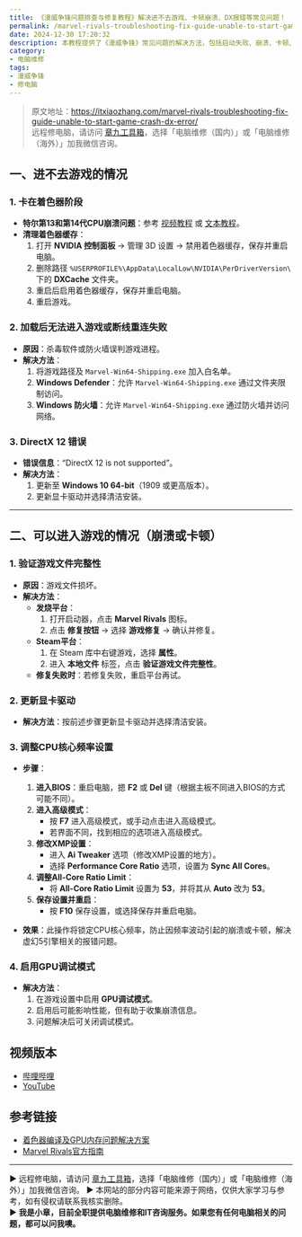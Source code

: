 ```yaml
---
title: 《漫威争锋问题排查与修复教程》解决进不去游戏、卡顿崩溃、DX报错等常见问题！
permalink: /marvel-rivals-troubleshooting-fix-guide-unable-to-start-game-crash-dx-error/
date: 2024-12-30 17:20:32
description: 本教程提供了《漫威争锋》常见问题的解决方法，包括启动失败、崩溃、卡顿、DX报错等。内容涉及清理着色器缓存、修复游戏文件、更新显卡驱动以及调整防火墙和杀毒软件设置，帮助提升游戏稳定性与流畅度。
category:
- 电脑维修
tags:
- 漫威争锋
- 修电脑
---
```


> 原文地址：<https://itxiaozhang.com/marvel-rivals-troubleshooting-fix-guide-unable-to-start-game-crash-dx-error/>  
> 远程修电脑，请访问 [章九工具箱](https://zhang9.com/)，选择「电脑维修（国内）」或「电脑维修（海外）」加我微信咨询。 

## 一、进不去游戏的情况

### 1. **卡在着色器阶段**

- **特尔第13和第14代CPU崩溃问题**：参考 [视频教程](https://www.bilibili.com/video/BV12pq8YFE9Q) 或 [文本教程](https://itxiaozhang.com/marvel-rivals-shader-compilation-gpu-memory-issue/)。
- **清理着色器缓存**：
  1. 打开 **NVIDIA 控制面板** → 管理 3D 设置 → 禁用着色器缓存，保存并重启电脑。
  2. 删除路径 `%USERPROFILE%\AppData\LocalLow\NVIDIA\PerDriverVersion\` 下的 **DXCache** 文件夹。
  3. 重启后启用着色器缓存，保存并重启电脑。
  4. 重启游戏。

### 2. **加载后无法进入游戏或断线重连失败**

- **原因**：杀毒软件或防火墙误判游戏进程。
- **解决方法**：
  1. 将游戏路径及 `Marvel-Win64-Shipping.exe` 加入白名单。
  2. **Windows Defender**：允许 `Marvel-Win64-Shipping.exe` 通过文件夹限制访问。
  3. **Windows 防火墙**：允许 `Marvel-Win64-Shipping.exe` 通过防火墙并访问网络。

### 3. **DirectX 12 错误**

- **错误信息**：“DirectX 12 is not supported”。
- **解决方法**：
  1. 更新至 **Windows 10 64-bit**（1909 或更高版本）。
  2. 更新显卡驱动并选择清洁安装。

---

## 二、可以进入游戏的情况（崩溃或卡顿）

### 1. **验证游戏文件完整性**

- **原因**：游戏文件损坏。
- **解决方法**：
  - **发烧平台**：
    1. 打开启动器，点击 **Marvel Rivals** 图标。
    2. 点击 **修复按钮** → 选择 **游戏修复** → 确认并修复。
  - **Steam平台**：
    1. 在 Steam 库中右键游戏，选择 **属性**。
    2. 进入 **本地文件** 标签，点击 **验证游戏文件完整性**。
  - **修复失败时**：若修复失败，重启平台再试。

### 2. **更新显卡驱动**

- **解决方法**：按前述步骤更新显卡驱动并选择清洁安装。

### 3. **调整CPU核心频率设置**

- **步骤**：
  1. **进入BIOS**：重启电脑，摁 **F2** 或 **Del** 键（根据主板不同进入BIOS的方式可能不同）。
  2. **进入高级模式**：
     - 按 **F7** 进入高级模式，或手动点击进入高级模式。
     - 若界面不同，找到相应的选项进入高级模式。
  3. **修改XMP设置**：
     - 进入 **Ai Tweaker** 选项（修改XMP设置的地方）。
     - 选择 **Performance Core Ratio** 选项，设置为 **Sync All Cores**。
  4. **调整All-Core Ratio Limit**：
     - 将 **All-Core Ratio Limit** 设置为 **53**，并将其从 **Auto** 改为 **53**。
  5. **保存设置并重启**：
     - 按 **F10** 保存设置，或选择保存并重启电脑。

- **效果**：此操作将锁定CPU核心频率，防止因频率波动引起的崩溃或卡顿，解决虚幻5引擎相关的报错问题。

### 4. **启用GPU调试模式**

- **解决方法**：
  1. 在游戏设置中启用 **GPU调试模式**。
  2. 启用后可能影响性能，但有助于收集崩溃信息。
  3. 问题解决后可关闭调试模式。

## 视频版本

- [哔哩哔哩](https://space.bilibili.com/3546607630944387)
- [YouTube](https://www.youtube.com/@itxiaozhang)

## 参考链接

- [着色器编译及GPU内存问题解决方案](https://itxiaozhang.com/marvel-rivals-shader-compilation-gpu-memory-issue/)
- [Marvel Rivals官方指南](https://marvelrivals.163.com/guide/)

---
▶ 远程修电脑，请访问 [章九工具箱](https://zhang9.com/)，选择「电脑维修（国内）」或「电脑维修（海外）」加我微信咨询。 
▶ 本网站的部分内容可能来源于网络，仅供大家学习与参考，如有侵权请联系我核实删除。  
▶ **我是小章，目前全职提供电脑维修和IT咨询服务。如果您有任何电脑相关的问题，都可以问我噢。**  
